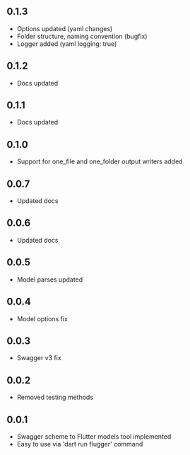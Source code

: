 ## 0.1.3
* Options updated (yaml changes)
* Folder structure, naming convention (bugfix)
* Logger added (yaml logging: true)

## 0.1.2
* Docs updated

## 0.1.1
* Docs updated

## 0.1.0
* Support for one_file and one_folder output writers added

## 0.0.7
* Updated docs

## 0.0.6
* Updated docs

## 0.0.5
* Model parses updated

## 0.0.4
* Model options fix

## 0.0.3
* Swagger v3 fix

## 0.0.2
* Removed testing methods

## 0.0.1
* Swagger scheme to Flutter models tool implemented
* Easy to use via 'dart run flugger' command
